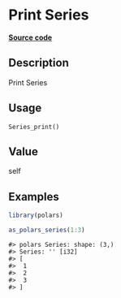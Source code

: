 

# Print Series

[**Source code**](https://github.com/pola-rs/r-polars/tree/main/R/series__series.R#L358)

## Description

Print Series

## Usage

<pre><code class='language-R'>Series_print()
</code></pre>

## Value

self

## Examples

``` r
library(polars)

as_polars_series(1:3)
```

    #> polars Series: shape: (3,)
    #> Series: '' [i32]
    #> [
    #>  1
    #>  2
    #>  3
    #> ]
